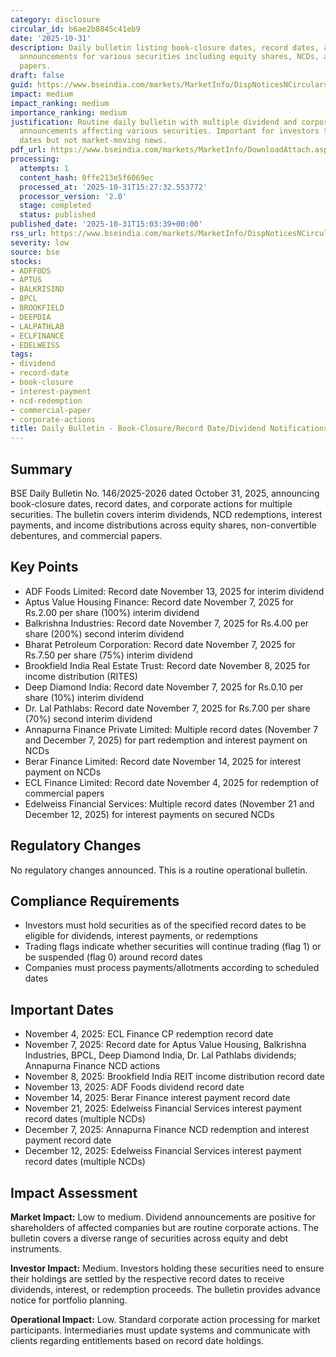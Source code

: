 ```yaml
---
category: disclosure
circular_id: b6ae2b8845c41eb9
date: '2025-10-31'
description: Daily bulletin listing book-closure dates, record dates, and dividend
  announcements for various securities including equity shares, NCDs, and commercial
  papers.
draft: false
guid: https://www.bseindia.com/markets/MarketInfo/DispNoticesNCirculars.aspx?Noticeid={29F7863A-D6E7-4594-9BD7-ADDF98467F84}&noticeno=20251031-62&dt=10/31/2025&icount=62&totcount=62&flag=0
impact: medium
impact_ranking: medium
importance_ranking: medium
justification: Routine daily bulletin with multiple dividend and corporate action
  announcements affecting various securities. Important for investors to track record
  dates but not market-moving news.
pdf_url: https://www.bseindia.com/markets/MarketInfo/DownloadAttach.aspx?id=20251031-62&attachedId=4f9edd75-a41a-4d7c-9211-4c5ef3c4d9dd
processing:
  attempts: 1
  content_hash: 0ffe213e5f6069ec
  processed_at: '2025-10-31T15:27:32.553772'
  processor_version: '2.0'
  stage: completed
  status: published
published_date: '2025-10-31T15:03:39+00:00'
rss_url: https://www.bseindia.com/markets/MarketInfo/DispNoticesNCirculars.aspx?Noticeid={29F7863A-D6E7-4594-9BD7-ADDF98467F84}&noticeno=20251031-62&dt=10/31/2025&icount=62&totcount=62&flag=0
severity: low
source: bse
stocks:
- ADFFODS
- APTUS
- BALKRISIND
- BPCL
- BROOKFIELD
- DEEPDIA
- LALPATHLAB
- ECLFINANCE
- EDELWEISS
tags:
- dividend
- record-date
- book-closure
- interest-payment
- ncd-redemption
- commercial-paper
- corporate-actions
title: Daily Bulletin - Book-Closure/Record Date/Dividend Notifications
---
```


## Summary

BSE Daily Bulletin No. 146/2025-2026 dated October 31, 2025, announcing book-closure dates, record dates, and corporate actions for multiple securities. The bulletin covers interim dividends, NCD redemptions, interest payments, and income distributions across equity shares, non-convertible debentures, and commercial papers.

## Key Points

- ADF Foods Limited: Record date November 13, 2025 for interim dividend
- Aptus Value Housing Finance: Record date November 7, 2025 for Rs.2.00 per share (100%) interim dividend
- Balkrishna Industries: Record date November 7, 2025 for Rs.4.00 per share (200%) second interim dividend
- Bharat Petroleum Corporation: Record date November 7, 2025 for Rs.7.50 per share (75%) interim dividend
- Brookfield India Real Estate Trust: Record date November 8, 2025 for income distribution (RITES)
- Deep Diamond India: Record date November 7, 2025 for Rs.0.10 per share (10%) interim dividend
- Dr. Lal Pathlabs: Record date November 7, 2025 for Rs.7.00 per share (70%) second interim dividend
- Annapurna Finance Private Limited: Multiple record dates (November 7 and December 7, 2025) for part redemption and interest payment on NCDs
- Berar Finance Limited: Record date November 14, 2025 for interest payment on NCDs
- ECL Finance Limited: Record date November 4, 2025 for redemption of commercial papers
- Edelweiss Financial Services: Multiple record dates (November 21 and December 12, 2025) for interest payments on secured NCDs

## Regulatory Changes

No regulatory changes announced. This is a routine operational bulletin.

## Compliance Requirements

- Investors must hold securities as of the specified record dates to be eligible for dividends, interest payments, or redemptions
- Trading flags indicate whether securities will continue trading (flag 1) or be suspended (flag 0) around record dates
- Companies must process payments/allotments according to scheduled dates

## Important Dates

- November 4, 2025: ECL Finance CP redemption record date
- November 7, 2025: Record date for Aptus Value Housing, Balkrishna Industries, BPCL, Deep Diamond India, Dr. Lal Pathlabs dividends; Annapurna Finance NCD actions
- November 8, 2025: Brookfield India REIT income distribution record date
- November 13, 2025: ADF Foods dividend record date
- November 14, 2025: Berar Finance interest payment record date
- November 21, 2025: Edelweiss Financial Services interest payment record dates (multiple NCDs)
- December 7, 2025: Annapurna Finance NCD redemption and interest payment record date
- December 12, 2025: Edelweiss Financial Services interest payment record dates (multiple NCDs)

## Impact Assessment

**Market Impact:** Low to medium. Dividend announcements are positive for shareholders of affected companies but are routine corporate actions. The bulletin covers a diverse range of securities across equity and debt instruments.

**Investor Impact:** Medium. Investors holding these securities need to ensure their holdings are settled by the respective record dates to receive dividends, interest, or redemption proceeds. The bulletin provides advance notice for portfolio planning.

**Operational Impact:** Low. Standard corporate action processing for market participants. Intermediaries must update systems and communicate with clients regarding entitlements based on record date holdings.